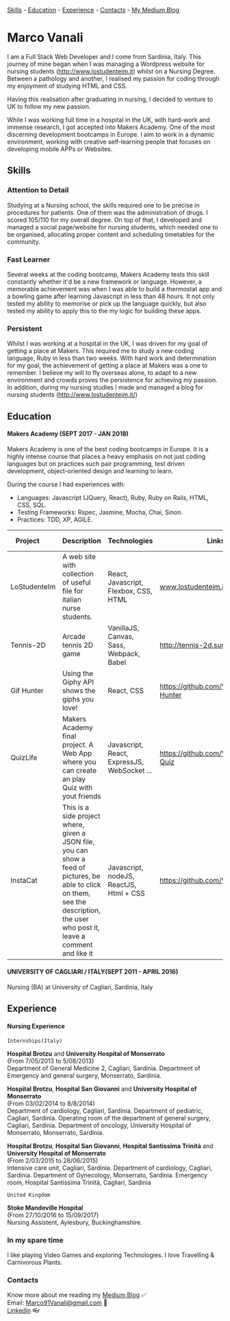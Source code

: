 [Skills](#skills) - [Education](#education) - [Experience](#experience) - [Contacts](#contacts) - [My Medium Blog](https://medium.com/@marcovanali)
# Marco Vanali

I am a Full Stack Web Developer and I come from Sardinia, Italy. This journey of mine began when I was managing a Wordpress website for nursing students (http://www.lostudenteim.it) whilst on a Nursing Degree. Between a pathology and another, I realised my passion for coding through my enjoyment of studying HTML and CSS.

Having this realisation after graduating in nursing, I decided to venture to UK to follow my new passion.

While I was working full time in a hospital in the UK, with hard-work and immense research, I got accepted into Makers Academy. One of the most discerning development bootcamps in Europe. I aim to work in a dynamic environment, working with creative self-learning people that focuses on developing mobile APPs or Websites.

## Skills

### Attention to Detail
Studying at a Nursing school, the skills required one to be precise in procedures for patients. One of them was the administration of drugs. I scored 105/110 for my overall degree. On top of that, I developed and managed a social page/website for nursing students, which needed one to be organised, allocating proper content and scheduling timetables for the community.

### Fast Learner
Several weeks at the coding bootcamp, Makers Academy tests this skill constantly whether it'd be a new framework or language. However, a memorable achievement was when I was able to build a thermostat app and a bowling game after learning Javascript in less than 48 hours. It not only tested my ability to memorise or pick up the language quickly, but also tested my ability to apply this to the my logic for building these apps.

### Persistent
Whilst I was working at a hospital in the UK, I was driven for my goal of getting a place at Makers. This required me to study a new coding language, Ruby in less than two weeks. With hard work and determination for my goal, the achievement of getting a place at Makers was a one to remember. I believe my will to fly overseas alone, to adapt to a new environment and crowds proves the persistence for achieving my passion.
In addition, during my nursing studies I made and managed a blog for nursing students (http://www.lostudenteim.it/)

## Education

#### Makers Academy (SEPT 2017 - JAN 2018)
Makers Academy is one of the best coding bootcamps in Europe. It is a highly intense course that places a heavy emphasis on not just coding languages but on practices such pair programming, test driven development, object-oriented design and learning to learn. 

During the course I had experiences with:

- Languages: Javascript (JQuery, React), Ruby, Ruby on Rails, HTML, CSS, SQL.
- Testing Frameworks: Rspec, Jasmine, Mocha, Chai, Sinon.
- Practices: TDD, XP, AGILE.

| Project       | Description   | Technologies | Links | Testing Technologies |
| ------------- | ------------- | ------------- | ------ | ------------------  |
| LoStudenteIm  | A web site with collection of useful file for italian nurse students.  | React, Javascript, Flexbox, CSS, HTML | www.lostudenteim.it |  |
| Tennis-2D | Arcade tennis 2D game | VanillaJS, Canvas, Sass, Webpack, Babel | http://tennis-2d.surge.sh/|
| Gif Hunter  | Using the Giphy API shows the giphs you love! | React, CSS | https://github.com/Vanals/Gif-Hunter | Jest |
|QuizLife| Makers Academy final project. A Web App where you can create an play Quiz with yout friends| Javascript, React, ExpressJS, WebSocket ... | https://github.com/Vanals/Pub-Quiz | Mocha, Chai, Sinon, Zombie 
|InstaCat| This is a side project where, given a JSON file, you can show a feed of pictures, be able to click on them, see the description, the user who post it, leave a comment and like it | Javascript, nodeJS, ReactJS, Html + CSS | https://github.com/Vanals/InstaCat | Jest and Enzyme |

#### UNIVERSITY OF CAGLIARI / ITALY(SEPT 2011 - APRIL 2016)
Nursing (BA) at University of Cagliari, Sardinia, Italy

## Experience

#### Nursing Experience
```
Internships(Italy)
```
**Hospital Brotzu** and **University Hospital of Monserrato** <br>
(From 7/05/2013 to 5/08/2013)<br>
Department of General Medicine 2, Cagliari, Sardinia.
Department of Emergency and general surgery, Monserrato, Sardinia.

**Hospital Brotzu**, **Hospital San Giovanni** and **University Hospital of Monserrato** <br>
(From 03/02/2014 to 8/8/2014)<br>
Department of cardiology, Cagliari, Sardinia.
Department of pediatric, Cagliari, Sardinia.
Operating room of the department of general surgery, Cagliari, Sardinia.
Department of oncology, University Hospital of Monserrato, Monserrato, Sardinia.

**Hospital Brotzu**, **Hospital San Giovanni**, **Hospital Santissima Trinità** and **University Hospital of Monserrato**<br>(From 2/03/2015  to 28/06/2015)<br>
Intensive care unit, Cagliari, Sardinia.
Department of cardiology, Cagliari, Sardinia.
Department of Gynecology, Monserrato, Sardinia.
Emergency room, Hospital Santissima Trinità, Cagliari, Sardinia

```
United Kingdom
```
**Stoke Mandeville Hospital** <br>
(From 27/10/2016 to 15/09/2017)<br>
Nursing Assistent, Aylesbury, Buckinghamshire.

### In my spare time

I like playing Video Games and exploring Technologies.
I love Travelling & Carnivorous Plants.

### Contacts
Know more about me reading my [Medium Blog](https://medium.com/@marcovanali)    :white_check_mark:<br>
Email: Marco91Vanali@gmail.com    :email:<br>
[Linkedin](https://www.linkedin.com/in/marco-vanali-93a848138/)    :eyeglasses: 


